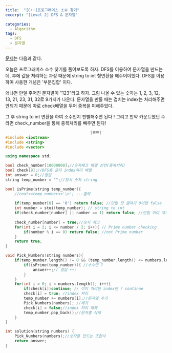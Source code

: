 ```yaml
---
title:  "[C++]프로그래머스 소수 찾기"
excerpt: "[Level 2] DFS & 문자열"

categories:
  - Algorithm
tags:
  - DFS
  - 문자열
---
```

[문제](https://programmers.co.kr/learn/courses/30/lessons/42839)는 다음과 같다.

오늘은 프로그래머스 소수 찾기를 풀어보도록 하자. DFS를 이용하여 문자열을 만드는데, 후에 값을 처리하는 과정 때문에 string to int 형변환을 해주어야했다. DFS를 이용하여 사용한 개념은 '부분집합' 이다.

왜냐면 만일 주어진 문자열이 "123"라고 하자. 그럼 나올 수 있는 숫자는 1, 2, 3, 12, 13, 21, 23, 31, 32로 9가지가 나온다. 문자열을 만들 때는 겹치는 index는 처리해주면 안되기 때문에 따로 check배열을 두어 중복을 피해주었다.

그 후 string to int 변환을 하여 소수인지 판별해주면 된다 ! 그리고 만약 카운트했던 수라면 check_number을 통해 중복처리를 빼주면 된다!

```c++
                                     [코드]
#include <iostream>
#include <string>
#include <vector>

using namespace std;

bool check_number[10000000];//숫자체크 배열 선언(중복처리)
bool check[8];//DFS용 글자 index처리 배열
int answer = 0;//정답
string temp_number = "";//임시 숫자 string

bool isPrime(string temp_number){
    //cout<<temp_number<<'\n'; ---출력
    
    if(temp_number[0] == '0') return false; //만일 첫 글자가 0이면 false
    int number = stoi(temp_number); // string to int
    if(check_number[number] || number == 1) return false; //만일 이미 체크된 것이면 or 숫자가 1이면(소수가 아니므로) false
    
    check_number[number] = true;//숫자 체크
    for(int i = 2; i <= number / 2; i++){ // Prime number checking
        if(number % i == 0) return false; //not Prime number
    }
    return true;
}

void Pick_Numbers(string numbers){
    if(temp_number.length() != 0 && (temp_number.length() <= numbers.length())){ //만일 길이 0이 아니고 같거나 작으면 ?
        if(isPrime(temp_number)){ //소수면 ?
            answer++;// 정답 ++;
        }
    }
    for(int i = 0; i < numbers.length(); i++){
        if(check[i])continue; // 이미 처리된 index면 ? continue
        check[i] = true; //index 처리
        temp_number += numbers[i];//문자열 추가
        Pick_Numbers(numbers); //재귀
        check[i] = false;//index 처리 해제
        temp_number.pop_back();//문자열 삭제
    }
}

int solution(string numbers) {
    Pick_Numbers(numbers);//숫자를 만드는 조합식
    return answer;
}
```
